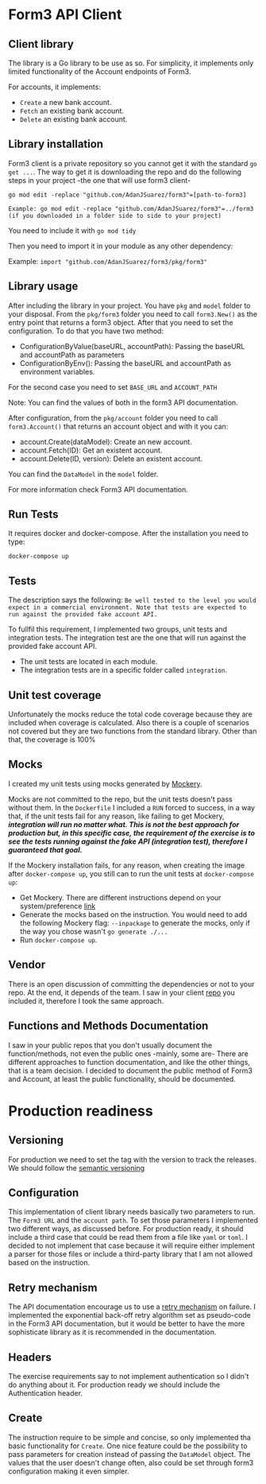 # Form3 API Client

## Client library

The library is a Go library to be use as so. For simplicity, it implements only limited functionality of the Account endpoints of Form3.

For accounts, it implements:
- `Create` a new bank account.
- `Fetch` an existing bank account.
- `Delete` an existing bank account.

## Library installation

Form3 client is a private repository so you cannot get it with the standard `go get ...`. The way to get it is downloading the repo and do the following steps in your project -the one that will use form3 client-

    go mod edit -replace "github.com/AdanJSuarez/form3"=[path-to-form3]

    Example: go mod edit -replace "github.com/AdanJSuarez/form3"=../form3 (if you downloaded in a folder side to side to your project)

You need to include it with `go mod tidy`

Then you need to import it in your module as any other dependency:

Example: `import "github.com/AdanJSuarez/form3/pkg/form3"`


## Library usage

After including the library in your project. You have `pkg` and `model` folder to your disposal. From the `pkg/form3` folder you need to call `form3.New()` as the entry point that returns a form3 object. After that you need to set the configuration. To do that you have two method:

- ConfigurationByValue(baseURL, accountPath): Passing the baseURL and accountPath as parameters
- ConfigurationByEnv(): Passing the baseURL and accountPath as environment variables.

For the second case you need to set `BASE_URL` and `ACCOUNT_PATH`

Note: You can find the values of both in the form3 API documentation.

After configuration, from the `pkg/account` folder you need to call `form3.Account()` that returns an account object and with it you can:

- account.Create(dataModel): Create an new account.
- account.Fetch(ID): Get an existent account.
- account.Delete(ID, version): Delete an existent account.

You can find the `DataModel` in the `model` folder.

For more information check Form3 API documentation.

## Run Tests
It requires docker and docker-compose. After the installation you need to type:

`docker-compose up`

## Tests
The description says the following: `Be well tested to the level you would expect in a commercial environment. Note that tests are expected to run against the provided fake account API.`

To fullfil this requirement, I implemented two groups, unit tests and integration tests. The integration test are the one that will run against
the provided fake account API.
- The unit tests are located in each module.
- The integration tests are in a specific folder called `integration`.

## Unit test coverage
Unfortunately the mocks reduce the total code coverage because they are included when coverage is calculated. Also there is a couple of scenarios not covered but they are two functions from the standard library. Other than that, the coverage is 100%

## Mocks

I created my unit tests using mocks generated by [Mockery](https://github.com/vektra/mockery).

Mocks are not committed to the repo, but the unit tests doesn't pass without them. In the `Dockerfile` I included a `RUN` forced to success, in a way that, if the unit tests fail for any reason, like failing to get Mockery, ***integration will run no matter what. This is not the best approach for production but, in this specific case, the requirement of the exercise is to see the tests running against the fake API (integration test), therefore I guaranteed that goal.***

If the Mockery installation fails, for any reason, when creating the image after `docker-compose up`, you still can to run the unit tests at `docker-compose up`:
- Get Mockery. There are different instructions depend on your system/preference [link](https://vektra.github.io/mockery/installation/#github-release)
- Generate the mocks based on the instruction. You would need to add the following Mockery flag: `--inpackage` to generate the mocks, only if the way you chose wasn't `go generate ./...`
- Run `docker-compose up`.

## Vendor

There is an open discussion of committing the dependencies or not to your repo. At the end, it depends of the team.
I saw in your client [repo](https://github.com/form3tech-oss/go-form3) you included it, therefore I took the same approach.

## Functions and Methods Documentation

I saw in your public repos that you don't usually document the function/methods, not even the public ones -mainly, some are- There are different approaches to function documentation, and like the other things, that is a team decision. I decided to document the public method of Form3 and Account, at least the public functionality, should be documented.

# Production readiness

## Versioning

For production we need to set the tag with the version to track the releases. We should follow the [semantic versioning](https://semver.org/)

## Configuration

This implementation of client library needs basically two parameters to run. The `Form3 URL` and the `account path`.
To set those parameters I implemented two different ways, as discussed before. For production ready, it should include a third case that could be read them from a file like `yaml` or `toml`. I decided to not implement that case because it will require either implement a parser for those files or include a third-party library that I am not allowed based on the instruction.

## Retry mechanism

The API documentation encourage us to use a [retry mechanism](https://www.api-docs.form3.tech/api/schemes/sepa-instant-credit-transfer/introduction/timeouts/retry-strategy) on failure. I implemented the exponential back-off retry algorithm set as pseudo-code in the Form3 API documentation, but it would be better to have the more sophisticate library as it is recommended in the documentation.

## Headers

The exercise requirements say to not implement authentication so I didn't do anything about it. For production ready we should include the Authentication header.

## Create

The instruction require to be simple and concise, so only implemented tha basic functionality for `Create`. One nice feature could be the possibility to pass parameters for creation instead of passing the `DataModel` object. The values that the user doesn't change often, also could be set through form3 configuration making it even simpler.
